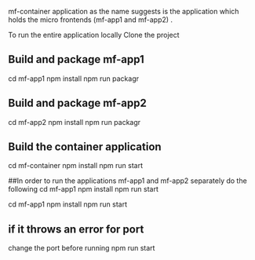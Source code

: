 mf-container application as the name suggests is the application which holds the micro 
frontends (mf-app1 and mf-app2) .

To run the entire application locally 
Clone the project 
## Build and package mf-app1
cd mf-app1 
npm install
npm run packagr 

## Build and package mf-app2 
cd mf-app2 
npm install
npm run packagr 

## Build the container application
cd mf-container
npm install 
npm run start 

##In order to run the applications mf-app1 and mf-app2 separately do the following
cd mf-app1
npm install
npm run start

cd mf-app1
npm install 
npm run start 

## if it throws an error for port 
change the port before running npm run start 




